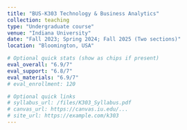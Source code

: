 ```yaml
---
title: "BUS-K303 Technology & Business Analytics"
collection: teaching
type: "Undergraduate course"
venue: "Indiana University"
date: "Fall 2023; Spring 2024; Fall 2025 (Two sections)"
location: "Bloomington, USA"

# Optional quick stats (show as chips if present)
eval_overall: "6.9/7"
eval_support: "6.8/7"
eval_materials: "6.9/7"
# eval_enrollment: 120

# Optional quick links
# syllabus_url: /files/K303_Syllabus.pdf
# canvas_url: https://canvas.iu.edu/...
# site_url: https://example.com/k303
---
```



